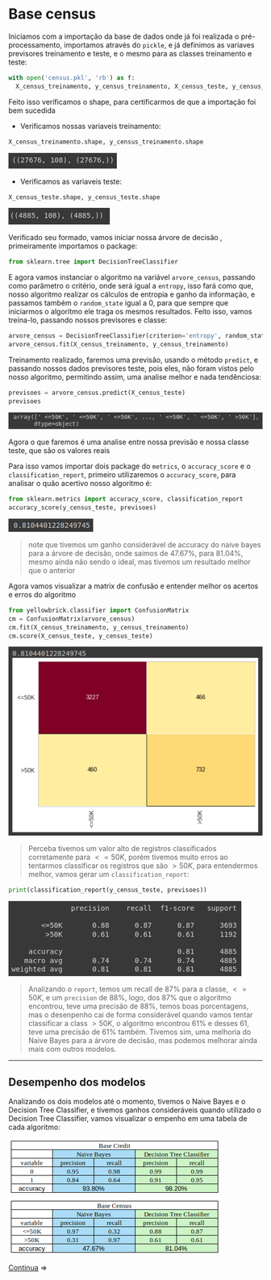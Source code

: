 # Base census

Iniciamos com a importação da base de dados onde já foi realizada o pré-processamento, importamos através do `pickle`, e já definimos as variaves previsores treinamento e teste, e o mesmo para as classes treinamento e teste:

```python
with open('census.pkl', 'rb') as f:
  X_census_treinamento, y_census_treinamento, X_census_teste, y_census_teste = pickle.load(f)
```

Feito isso verificamos o shape, para certificarmos de que a importação foi bem sucedida

- Verificamos nossas variaveis treinamento:

```python
X_census_treinamento.shape, y_census_treinamento.shape
```

![treinamento_tree-census](img/census-tree-treinamento.png)

- Verificamos as variaveis teste:

```python
X_census_teste.shape, y_census_teste.shape
```

![teste_tree-census](img/census-tree-teste.png)

Verificado seu formado, vamos iniciar nossa árvore de decisão , primeiramente importamos o package:

```python
from sklearn.tree import DecisionTreeClassifier
```

E agora vamos instanciar o algoritmo na variável `arvore_census`, passando como parâmetro o critério, onde será igual a `entropy`, isso fará como que, nosso algoritmo realizar os cálculos de entropia e ganho da informação, e passamos também o `random_state` igual a 0, para que sempre que iniciarmos o algoritmo ele traga os mesmos resultados. Feito isso, vamos treina-lo, passando nossos previsores e classe:

```python
arvore_census = DecisionTreeClassifier(criterion='entropy', random_state= 0)
arvore_census.fit(X_census_treinamento, y_census_treinamento)
```

Treinamento realizado, faremos uma previsão, usando o método `predict`, e passando nossos dados previsores teste, pois eles, não foram vistos pelo nosso algoritmo, permitindo assim, uma analise melhor e nada tendênciosa:

```python
previsoes = arvore_census.predict(X_census_teste)
previsoes
```

![previsao_tree-census](img/census-tree-previsoes.png)

Agora o que faremos é uma analise entre nossa previsão e nossa classe teste, que são os valores reais

Para isso vamos importar dois package do `metrics`, o `accuracy_score` e o `classification_report`, primeiro utilizaremos o `accuracy_score`, para analisar o quão acertivo nosso algoritmo é:

```python
from sklearn.metrics import accuracy_score, classification_report
accuracy_score(y_census_teste, previsoes)
```

![accuracy_tree-census](img/census-tree-accuracy.png)

> note que tivemos um ganho considerável de accuracy do naive bayes para a árvore de decisão, onde saimos de 47.67%, para 81.04%, mesmo ainda não sendo o ideal, mas tivemos um resultado melhor que o anterior

Agora vamos visualizar a matrix de confusão e entender melhor os acertos e erros do algoritmo

```python
from yellowbrick.classifier import ConfusionMatrix
cm = ConfusionMatrix(arvore_census)
cm.fit(X_census_treinamento, y_census_treinamento)
cm.score(X_census_teste, y_census_teste)
```

![cm_tree-census](img/census-tree-cm.png)

> Perceba tivemos um valor alto de registros classificados corretamente para $<=50K$, porém tivemos muito erros ao tentarmos classificar os registros que são $>50K$, para entendermos melhor, vamos gerar um `classification_report`:

```python
print(classification_report(y_census_teste, previsoes))
```

![report_tree-census](img/census-tree-report.png)

> Analizando o `report`, temos um recall de 87% para a classe, $<=50K$, e um `precision` de 88%, logo, dos 87% que o algoritmo encontrou, teve uma precisão de 88%, temos boas porcentagens, mas o desenpenho cai de forma considerável quando vamos tentar classificar a class $>50K$, o algoritmo encontrou 61% e desses 61, teve uma precisão de 61% também. Tivemos sim, uma melhoria do Naive Bayes para a árvore de decisão, mas podemos melhorar ainda mais com outros modelos.

----

## Desempenho dos modelos

Analizando os dois modelos até o momento, tivemos o Naive Bayes e o Decision Tree Classifier, e tivemos ganhos consideráveis quando utilizado o Decision Tree Classifier, vamos visualizar o empenho em uma tabela de cada algoritmo:

![table-compare](img/census-table-compare.png)

[Continua](5%20-%20Random%20forest%20(floresta%20rand%C3%B4mina).md) $\Rightarrow$
